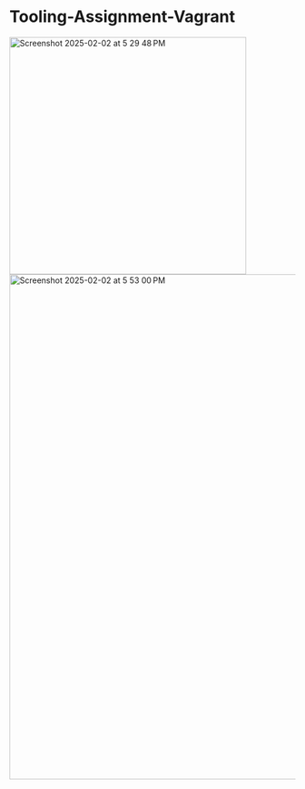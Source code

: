 # Tooling-Assignment-Vagrant
<img width="417" alt="Screenshot 2025-02-02 at 5 29 48 PM" src="https://github.com/user-attachments/assets/07fde713-8383-452d-94be-2507d1e558d8" />
<img width="888" alt="Screenshot 2025-02-02 at 5 53 00 PM" src="https://github.com/user-attachments/assets/586f4641-6834-44bc-881e-4aa7faabb7bf" />
